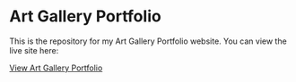 # Art Gallery Portfolio

This is the repository for my Art Gallery Portfolio website. You can view the live site here:

[View Art Gallery Portfolio](https://ahmednabi1.github.io/Art-Gallary-Portfolio/)
